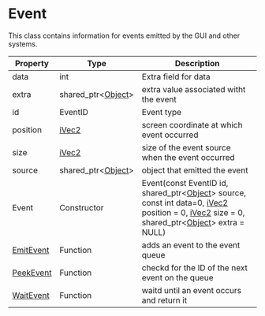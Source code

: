 # Event #

This class contains information for events emitted by the GUI and other systems.

| Property | Type | Description |
|-----|-----|-----|
| data | int | Extra field for data |
| extra | shared_ptr<[Object](Object.md)\> | extra value associated witht the event |
| id | EventID | Event type |
| position | [iVec2](iVec2.md) | screen coordinate at which event occurred |
| size | [iVec2](iVec2.md) | size of the event source when the event occurred |
| source | shared_ptr<[Object](Object.md)\> | object that emitted the event |
| Event | Constructor | Event(const EventID id, shared_ptr<[Object](Object.md)\> source, const int data=0, [iVec2](iVec2.md) position = 0, [iVec2](iVec2.md) size = 0, shared_ptr<[Object](Object.md)\> extra = NULL) |
| [EmitEvent](EmitEvent.md) | Function | adds an event to the event queue |
| [PeekEvent](PeekEvent.md) | Function | checkd for the ID of the next event on the queue |
| [WaitEvent](WaitEvent.md) | Function | waitd until an event occurs and return it |
